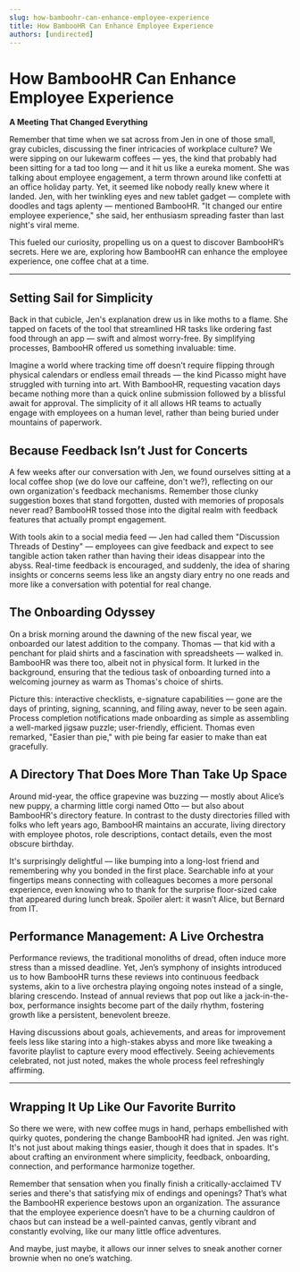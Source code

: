```yaml
---
slug: how-bamboohr-can-enhance-employee-experience
title: How BambooHR Can Enhance Employee Experience
authors: [undirected]
---
```



# How BambooHR Can Enhance Employee Experience

**A Meeting That Changed Everything**

Remember that time when we sat across from Jen in one of those small, gray cubicles, discussing the finer intricacies of workplace culture? We were sipping on our lukewarm coffees — yes, the kind that probably had been sitting for a tad too long — and it hit us like a eureka moment. She was talking about employee engagement, a term thrown around like confetti at an office holiday party. Yet, it seemed like nobody really knew where it landed. Jen, with her twinkling eyes and new tablet gadget — complete with doodles and tags aplenty — mentioned BambooHR. "It changed our entire employee experience," she said, her enthusiasm spreading faster than last night's viral meme.

This fueled our curiosity, propelling us on a quest to discover BambooHR’s secrets. Here we are, exploring how BambooHR can enhance the employee experience, one coffee chat at a time.

---

## Setting Sail for Simplicity

Back in that cubicle, Jen's explanation drew us in like moths to a flame. She tapped on facets of the tool that streamlined HR tasks like ordering fast food through an app — swift and almost worry-free. By simplifying processes, BambooHR offered us something invaluable: time.

Imagine a world where tracking time off doesn't require flipping through physical calendars or endless email threads — the kind Picasso might have struggled with turning into art. With BambooHR, requesting vacation days became nothing more than a quick online submission followed by a blissful await for approval. The simplicity of it all allows HR teams to actually engage with employees on a human level, rather than being buried under mountains of paperwork.

## Because Feedback Isn’t Just for Concerts

A few weeks after our conversation with Jen, we found ourselves sitting at a local coffee shop (we do love our caffeine, don't we?), reflecting on our own organization's feedback mechanisms. Remember those clunky suggestion boxes that stand forgotten, dusted with memories of proposals never read? BambooHR tossed those into the digital realm with feedback features that actually prompt engagement.

With tools akin to a social media feed — Jen had called them "Discussion Threads of Destiny" — employees can give feedback and expect to see tangible action taken rather than having their ideas disappear into the abyss. Real-time feedback is encouraged, and suddenly, the idea of sharing insights or concerns seems less like an angsty diary entry no one reads and more like a conversation with potential for real change.

## The Onboarding Odyssey

On a brisk morning around the dawning of the new fiscal year, we onboarded our latest addition to the company. Thomas — that kid with a penchant for plaid shirts and a fascination with spreadsheets — walked in. BambooHR was there too, albeit not in physical form. It lurked in the background, ensuring that the tedious task of onboarding turned into a welcoming journey as warm as Thomas's choice of shirts.

Picture this: interactive checklists, e-signature capabilities — gone are the days of printing, signing, scanning, and filing away, never to be seen again. Process completion notifications made onboarding as simple as assembling a well-marked jigsaw puzzle; user-friendly, efficient. Thomas even remarked, "Easier than pie," with pie being far easier to make than eat gracefully.

## A Directory That Does More Than Take Up Space

Around mid-year, the office grapevine was buzzing — mostly about Alice’s new puppy, a charming little corgi named Otto — but also about BambooHR's directory feature. In contrast to the dusty directories filled with folks who left years ago, BambooHR maintains an accurate, living directory with employee photos, role descriptions, contact details, even the most obscure birthday.

It's surprisingly delightful — like bumping into a long-lost friend and remembering why you bonded in the first place. Searchable info at your fingertips means connecting with colleagues becomes a more personal experience, even knowing who to thank for the surprise floor-sized cake that appeared during lunch break. Spoiler alert: it wasn’t Alice, but Bernard from IT.

## Performance Management: A Live Orchestra

Performance reviews, the traditional monoliths of dread, often induce more stress than a missed deadline. Yet, Jen’s symphony of insights introduced us to how BambooHR turns these reviews into continuous feedback systems, akin to a live orchestra playing ongoing notes instead of a single, blaring crescendo. Instead of annual reviews that pop out like a jack-in-the-box, performance insights become part of the daily rhythm, fostering growth like a persistent, benevolent breeze.

Having discussions about goals, achievements, and areas for improvement feels less like staring into a high-stakes abyss and more like tweaking a favorite playlist to capture every mood effectively. Seeing achievements celebrated, not just noted, makes the whole process feel refreshingly affirming.

---

## Wrapping It Up Like Our Favorite Burrito

So there we were, with new coffee mugs in hand, perhaps embellished with quirky quotes, pondering the change BambooHR had ignited. Jen was right. It's not just about making things easier, though it does that in spades. It's about crafting an environment where simplicity, feedback, onboarding, connection, and performance harmonize together. 

Remember that sensation when you finally finish a critically-acclaimed TV series and there's that satisfying mix of endings and openings? That’s what the BambooHR experience bestows upon an organization. The assurance that the employee experience doesn’t have to be a churning cauldron of chaos but can instead be a well-painted canvas, gently vibrant and constantly evolving, like our many little office adventures.

And maybe, just maybe, it allows our inner selves to sneak another corner brownie when no one’s watching.